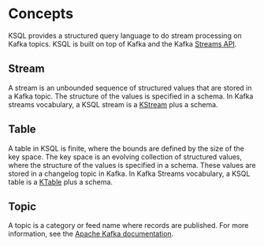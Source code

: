 # Concepts

KSQL provides a structured query language to do stream processing on Kafka topics.  KSQL is built on top of Kafka and the Kafka [Streams API](https://kafka.apache.org/documentation/streams). 

## Stream
A stream is an unbounded sequence of structured values that are stored in a Kafka topic. The structure of the values is specified in a schema. In Kafka streams vocabulary, a KSQL stream is a [KStream](http://docs.confluent.io/current/streams/concepts.html?highlight=kstream#kstream) plus a schema. 

## Table
A table in KSQL is finite, where the bounds are defined by the size of the key space. The key space is an evolving collection of structured values, where the structure of the values is specified in a schema. These values are stored in a changelog topic in Kafka. In Kafka Streams vocabulary, a KSQL table is a [KTable](http://docs.confluent.io/current/streams/concepts.html?highlight=ktable#ktable) plus a schema.

## Topic
A topic is a category or feed name where records are published. For more information, see the [Apache Kafka documentation](https://kafka.apache.org/documentation/#intro_topics).




